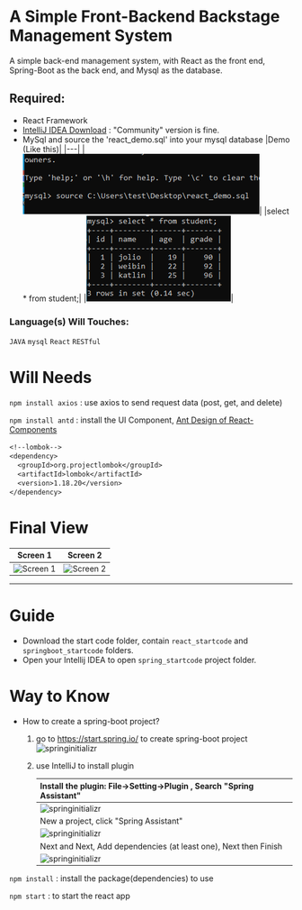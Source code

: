# A Simple Front-Backend Backstage Management System
A simple back-end management system, with React as the front end, Spring-Boot as the back end, and Mysql as the database.

## Required:
- React Framework
- [IntelliJ IDEA Download](https://www.jetbrains.com/idea/download/#section=windows) : "Community" version is fine.
- MySql and source the 'react_demo.sql' into your mysql database
  |Demo (Like this)|
  |---|
  |![Demo](https://github.com/err03/springboot-react-mysql_management/blob/main/imgToShow/source_sql_demo.png "Source Demo")|
  |select * from student;|
  |<img src="https://github.com/err03/springboot-react-mysql_management/blob/main/imgToShow/select_fromStudent.png" alt="select student">|

### Language(s) Will Touches:
`JAVA`
`mysql`
`React`
`RESTful`


# Will Needs
```npm install axios``` :  use axios to send request data (post, get, and delete)

```npm install antd``` : install the UI Component, [Ant Design of React-Components](https://ant.design/components "Antd design")

```
<!--lombok-->
<dependency>
  <groupId>org.projectlombok</groupId>
  <artifactId>lombok</artifactId>
  <version>1.18.20</version>
</dependency>
```

# Final View
Screen 1|Screen 2|
---|---|
<img src="https://github.com/err03/springboot-react-mysql_management/blob/main/imgToShow/sc1.png" alt="Screen 1" height="280" width="880">|<img src="https://github.com/err03/springboot-react-mysql_management/blob/main/imgToShow/sc2.png" alt="Screen 2" height="280" width="880"> |

---
# Guide
- Download the start code folder, contain `react_startcode` and `springboot_startcode` folders. 
- Open your Intellij IDEA to open `spring_startcode` project folder.

# Way to Know
- How to create a spring-boot project?
  1. go to https://start.spring.io/ to create spring-boot project <br>
    ![springinitializr](https://github.com/err03/springboot-react-mysql_management/blob/main/imgToShow/springinitializr.png "spring")
  2. use IntelliJ to install plugin
 
      |Install the plugin: File->Setting->Plugin , Search "Spring Assistant" |
      |---|
      |![springinitializr](https://github.com/err03/springboot-react-mysql_management/blob/main/imgToShow/springinitializr.png "spring")|
      |New a project, click "Spring Assistant"|
      |![springinitializr](https://github.com/err03/springboot-react-mysql_management/blob/main/imgToShow/springinitializr.png "spring")|
      |Next and Next, Add dependencies (at least one), Next then Finish|
      |![springinitializr](https://github.com/err03/springboot-react-mysql_management/blob/main/imgToShow/springinitializr.png "spring")|
```npm install``` : install the package(dependencies) to use

```npm start``` : to start the react app

